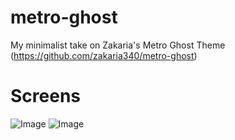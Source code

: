 metro-ghost
===========
My minimalist take on Zakaria's Metro Ghost Theme (https://github.com/zakaria340/metro-ghost)

Screens
===========
![Image](../assets/screen/m1.jpg?raw=true)
![Image](../assets/screen/m1.jpg?raw=true)
